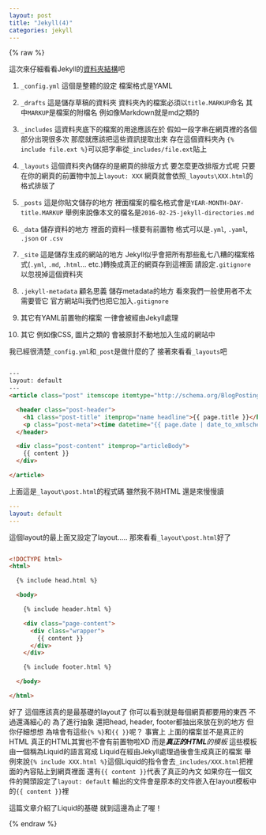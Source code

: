 ```yaml
---
layout: post
title: "Jekyll(4)"
categories: jekyll
---
```


{% raw %}

這次來仔細看看Jekyll的[資料夾結構](https://jekyllrb.com/docs/structure/)吧

1. `_config.yml`
   這個是整體的設定
   檔案格式是YAML

2. `_drafts`
   這是儲存草稿的資料夾
   資料夾內的檔案必須以`title.MARKUP`命名
   其中`MARKUP`是檔案的附檔名
   例如像Markdown就是md之類的

3. `_includes`
   這資料夾底下的檔案的用途應該在於
   假如一段字串在網頁裡的各個部分出現很多次
   那麼就應該把這些資訊提取出來
   存在這個資料夾內
   `{% include file.ext %}`可以把字串從`_includes/file.ext`貼上

4. `_layouts`
   這個資料夾內儲存的是網頁的排版方式
   要怎麼更改排版方式呢
   只要在你的網頁的前置物中加上`layout: XXX`
   網頁就會依照`_layouts\XXX.html`的格式排版了

5. `_posts`
   這是你貼文儲存的地方
   裡面檔案的檔名格式會是`YEAR-MONTH-DAY-title.MARKUP`
   舉例來說像本文的檔名是`2016-02-25-jekyll-directories.md`

6. `_data`
   儲存資料的地方
   裡面的資料一樣要有前置物
   格式可以是`.yml`, `.yaml`, `.json` or `.csv`

7. `_site`
   這是儲存生成的網站的地方
   Jekyll似乎會把所有那些亂七八糟的檔案格式(`.yml`, `.md`, `.html`... etc.)轉換成真正的網頁存到這裡面
   請設定`.gitignore`以忽視掉這個資料夾

8. `.jekyll-metadata`
   顧名思義
   儲存metadata的地方
   看來我們一般使用者不太需要管它
   官方網站叫我們也把它加入`.gitignore`

9. 其它有YAML前置物的檔案
   一律會被經由Jekyll處理

10. 其它
    例如像CSS, 圖片之類的
    會被原封不動地加入生成的網站中

我已經很清楚`_config.yml`和`_post`是做什麼的了
接著來看看`_layouts`吧

```html

---
layout: default
---
<article class="post" itemscope itemtype="http://schema.org/BlogPosting">

  <header class="post-header">
    <h1 class="post-title" itemprop="name headline">{{ page.title }}</h1>
    <p class="post-meta"><time datetime="{{ page.date | date_to_xmlschema }}" itemprop="datePublished">{{ page.date | date: "%b %-d, %Y" }}</time>{% if page.author %} • <span itemprop="author" itemscope itemtype="http://schema.org/Person"><span itemprop="name">{{ page.author }}</span></span>{% endif %}</p>
  </header>

  <div class="post-content" itemprop="articleBody">
    {{ content }}
  </div>

</article>

```

上面這是`_layout\post.html`的程式碼
雖然我不熟HTML
還是來慢慢讀

```yaml
---
layout: default
---
```

這個layout的最上面又設定了layout.....
那來看看`_layout\post.html`好了

```html

<!DOCTYPE html>
<html>

  {% include head.html %}

  <body>

    {% include header.html %}

    <div class="page-content">
      <div class="wrapper">
        {{ content }}
      </div>
    </div>

    {% include footer.html %}

  </body>

</html>

```

好了
這個應該真的是最基礎的layout了
你可以看到就是每個網頁都要用的東西
不過還滿細心的
為了進行抽象
還把head, header, footer都抽出來放在別的地方
但你仔細想想
為啥會有這些`{% %}`和`{{ }}`呢？
事實上
上面的檔案並不是真正的HTML
真正的HTML其實也不會有前置物啦XD
而是***真正的HTML**的模板*
這些模板由一個稱為Liquid的語言寫成
Liquid在經由Jekyll處理過後會生成真正的檔案
舉例來說`{% include XXX.html %}`這個Liquid的指令會去`_includes/XXX.html`把裡面的內容貼上到網頁裡面
還有`{{ content }}`代表了真正的內文
如果你在一個文件的開頭設定了`layout: default`
輸出的文件會是原本的文件嵌入在layout模板中的`{{ content }}`裡

這篇文章介紹了Liquid的基礎
就到這邊為止了喔！

{% endraw %}
